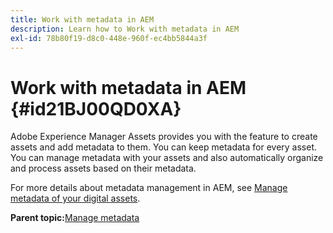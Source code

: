 ```yaml
---
title: Work with metadata in AEM
description: Learn how to Work with metadata in AEM
exl-id: 78b80f19-d8c0-448e-960f-ec4bb5844a3f
---
```

# Work with metadata in AEM {#id21BJ00QD0XA}

Adobe Experience Manager Assets provides you with the feature to create assets and add metadata to them. You can keep metadata for every asset. You can manage metadata with your assets and also automatically organize and process assets based on their metadata.

For more details about metadata management in AEM, see [Manage metadata of your digital assets](https://experienceleague.adobe.com/docs/experience-manager-65/assets/using/metadata.html?lang=en).

**Parent topic:**[Manage metadata](manage-metadata.md)
